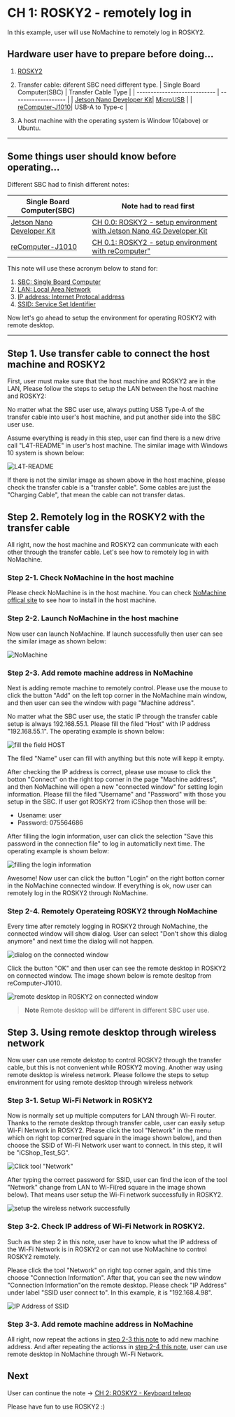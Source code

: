 
# CH 1: ROSKY2 - remotely log in

In this example, user will use NoMachine to remotely log in ROSKY2.

## Hardware user have to prepare before doing...

1. [ROSKY2](https://www.icshop.com.tw/product-page.php?28598)
2. Transfer cable: diferent SBC need different type.
    | Single Board Computer(SBC)   | Transfer Cable Type |
    | ---------------------------- | ------------------- |
    | [Jetson Nano Developer Kit](https://www.icshop.com.tw/product-page.php?27812)| [MicroUSB](https://www.icshop.com.tw/product-page.php?15784) |
    | [reComputer-J1010](https://www.icshop.com.tw/product-page.php?28703)| USB-A to Type-c |
    
3. A host machine with the operating system is Window 10(above) or Ubuntu.

---

## Some things user should know before operating...

Different SBC had to finish different notes:

| Single Board Computer(SBC)   | Note had to read first |
| ---------------------------- | ------------------- |
| [Jetson Nano Developer Kit](https://www.icshop.com.tw/product-page.php?27812)| [CH 0.0: ROSKY2 - setup environment with Jetson Nano 4G Developer Kit](0_0_setup_environment_with_jetson_nano.md) |
| [reComputer-J1010](https://www.icshop.com.tw/product-page.php?28703)| [CH 0.1: ROSKY2 - setup environment with reComputer"](0_1_setup_environment_with_recomputer.md) |


This note will use these acronym below to stand for:

1. [SBC: Single Board Computer](https://en.wikipedia.org/wiki/Single-board_computer)
2. [LAN: Local Area Network](https://en.wikipedia.org/wiki/Local_area_network)
3. [IP address: Internet Protocal address](https://en.wikipedia.org/wiki/IP_address)
4. [SSID: Service Set Identifier](https://en.wikipedia.org/wiki/Service_set_(802.11_network)#SSID)


Now let's go ahead to setup the environment for operating ROSKY2 with remote desktop.

---

## Step 1. Use transfer cable to connect the host machine and ROSKY2

First, user must make sure that the host machine and ROSKY2 are in the LAN, Please follow the steps to setup the LAN between the host machine and ROSKY2:

No matter what the SBC user use, always putting USB Type-A of the transfer cable into user's host machine, and put another side into the SBC user use.

Assume everything is ready in this step, user can find there is a new drive call "L4T-README" in user's host machine. The similar image with Windows 10 system is shown below:

![L4T-README](https://i.imgur.com/Vu28imo.png)

If there is not the similar image as shown above in the host machine, please check the transfer cable is a "transfer cable". Some cables are just the "Charging Cable", that mean the cable can not transfer datas.

## Step 2. Remotely log in the ROSKY2 with the transfer cable

All right, now the host machine and ROSKY2 can communicate with each other through the transfer cable. Let's see how to remotely log in with NoMachine.

### Step 2-1. Check NoMachine in the host machine
Please check NoMachine is in the host machine. You can check [NoMachine offical site](https://www.nomachine.com/) to see how to install in the host machine. 

### Step 2-2. Launch NoMachine in the host machine

Now user can launch NoMachine. If launch successfully then user can see the similar image as shown below:

![NoMachine](https://i.imgur.com/8Ddk1yy.png)

### Step 2-3. Add remote machine address in NoMachine

Next is adding remote machine to remotely control. Please use the mouse to click the button "Add" on the left top corner in the NoMachine main window, and then user can see the window with page "Machine address".

No matter what the SBC user use, the static IP through the transfer cable setup is always 192.168.55.1. Please fill the filed "Host" with IP address "192.168.55.1". The operating example is shown below:

![fill the field HOST](https://i.imgur.com/o4uSR5o.png)

The filed "Name" user can fill with anything but this note will kepp it empty.

After checking the IP address is correct, please use mouse to click the botton "Connect" on the right top corner in the page "Machine address", and then NoMachine will open a new "connected window" for setting login information. Please fill the filed "Username" and "Password" with those you setup in the SBC. If user got ROSKY2 from iCShop then those will be:
- Usename: user
- Password: 075564686

After filling the login information, user can click the selection "Save this password in the connection file" to log in automaticlly next time. The operating example is shown below:

![filling the login information](https://i.imgur.com/Thunp4Y.png)

Awesome! Now user can click the button "Login" on the right botton corner in the NoMachine connected window. If everything is ok, now user can remotely log in the ROSKY2 through NoMachine. 

### Step 2-4. Remotely Operateing ROSKY2 through NoMachine

Every time after remotely logging in ROSKY2 through NoMachine, the connected window will show dialog. User can select "Don't show this dialog anymore" and next time the dialog will not happen. 

![dialog on the connected window](https://i.imgur.com/8YFBI1P.png)

Click the button "OK" and then user can see the remote desktop in ROSKY2 on connected window. The image shown below is remote desltop from reComputer-J1010.

![remote desktop in ROSKY2 on connected window](https://i.imgur.com/iR28EDm.png)

> **Note**
> Remote desktop will be different in different SBC user use.

## Step 3. Using remote desktop through wireless network

Now user can use remote dekstop to control ROSKY2 through the transfer cable, but this is not convenient while ROSKY2 moving. Another way using remote desktop is wireless network. 
Please followe the steps to setup environment for using remote desktop through wireless network

### Step 3-1. Setup Wi-Fi Network in ROSKY2

Now is normally set up multiple computers for LAN through Wi-Fi router. Thanks to the remote desktop through transfer cable, user can easily setup Wi-Fi Network in ROSKY2. Please click the tool "Network" in the menu which on right top corner(red square in the image shown below), and then choose the SSID of Wi-Fi Network user want to connect. In this step, it will be "iCShop_Test_5G".

![Click tool "Network"](https://i.imgur.com/Kd8ZsJP.png)

After typing the correct password for SSID, user can find the icon of the tool "Network" change from LAN to Wi-Fi(red square in the image shown below). That means user setup the Wi-Fi network successfully in ROSKY2.

![setup the wireless network successfully](https://i.imgur.com/hwbY9xI.png)

### Step 3-2. Check IP address of Wi-Fi Network in ROSKY2.

Such as the step 2 in this note, user have to know what the IP address of the Wi-Fi Network is in ROSKY2 or can not use NoMachine to control ROSKY2 remotely.

Please click the tool "Network" on right top corner again, and this time choose "Connection Information". After that, you can see the new window "Connection Information"on the remote desktop. Please check "IP Address" under label "SSID user connect to". In this example, it is "192.168.4.98".

![IP Address of SSID](https://i.imgur.com/rU0jy2q.png)

### Step 3-3. Add remote machine address in NoMachine

All right, now repeat the actions in [step 2-3 this note](#step-2-3-add-remote-machine-in-nomachine) to add new machine address. And after repeating the actionss in [step 2-4 this note](#Step-2-4-Remotely-Operateing-ROSKY2-through-NoMachine), user can use remote desktop in NoMachine through Wi-Fi Network. 

## Next

User can continue the note -> [CH 2: ROSKY2 - Keyboard teleop](2_keyboard_teleop.md)

Please have fun to use ROSKY2 :)